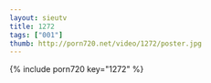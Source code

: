 ```yaml
--- 
layout: sieutv
title: 1272
tags: ["001"]
thumb: http://porn720.net/video/1272/poster.jpg
---
```

{% include porn720 key="1272" %} 
